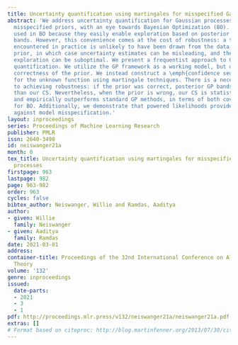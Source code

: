 ```yaml
---
title: Uncertainty quantification using martingales for misspecified Gaussian processes
abstract: 'We address uncertainty quantification for Gaussian processes (GPs) under
  misspecified priors, with an eye towards Bayesian Optimization (BO). GPs are widely
  used in BO because they easily enable exploration based on posterior uncertainty
  bands. However, this convenience comes at the cost of robustness: a typical function
  encountered in practice is unlikely to have been drawn from the data scientist’s
  prior, in which case uncertainty estimates can be misleading, and the resulting
  exploration can be suboptimal. We present a frequentist approach to GP/BO uncertainty
  quantification. We utilize the GP framework as a working model, but do not assume
  correctness of the prior. We instead construct a \emph{confidence sequence} (CS)
  for the unknown function using martingale techniques. There is a necessary cost
  to achieving robustness: if the prior was correct, posterior GP bands are narrower
  than our CS. Nevertheless, when the prior is wrong, our CS is statistically valid
  and empirically outperforms standard GP methods, in terms of both coverage and utility
  for BO. Additionally, we demonstrate that powered likelihoods provide robustness
  against model misspecification.'
layout: inproceedings
series: Proceedings of Machine Learning Research
publisher: PMLR
issn: 2640-3498
id: neiswanger21a
month: 0
tex_title: Uncertainty quantification using martingales for misspecified Gaussian
  processes
firstpage: 963
lastpage: 982
page: 963-982
order: 963
cycles: false
bibtex_author: Neiswanger, Willie and Ramdas, Aaditya
author:
- given: Willie
  family: Neiswanger
- given: Aaditya
  family: Ramdas
date: 2021-03-01
address: 
container-title: Proceedings of the 32nd International Conference on Algorithmic Learning
  Theory
volume: '132'
genre: inproceedings
issued:
  date-parts:
  - 2021
  - 3
  - 1
pdf: http://proceedings.mlr.press/v132/neiswanger21a/neiswanger21a.pdf
extras: []
# Format based on citeproc: http://blog.martinfenner.org/2013/07/30/citeproc-yaml-for-bibliographies/
---
```

